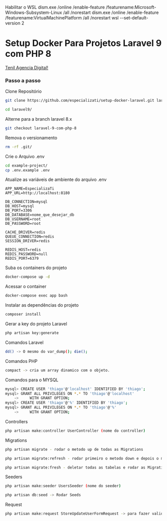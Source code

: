 Habilitar o WSL
    dism.exe /online /enable-feature /featurename:Microsoft-Windows-Subsystem-Linux /all /norestart
    dism.exe /online /enable-feature /featurename:VirtualMachinePlatform /all /norestart
    wsl --set-default-version 2



# Setup Docker Para Projetos Laravel 9 com PHP 8
[Tenil Agencia Digital!](https://tenil.com.br)

### Passo a passo
Clone Repositório
```sh
git clone https://github.com/especializati/setup-docker-laravel.git laravel9
```

```sh
cd laravel9/
```


Alterne para a branch laravel 8.x
```sh
git checkout laravel-9-com-php-8
```


Remova o versionamento
```sh
rm -rf .git/
```


Crie o Arquivo .env
```sh
cd example-project/
cp .env.example .env
```


Atualize as variáveis de ambiente do arquivo .env
```dosini
APP_NAME=EspecializaTi
APP_URL=http://localhost:8180

DB_CONNECTION=mysql
DB_HOST=mysql
DB_PORT=3306
DB_DATABASE=nome_que_desejar_db
DB_USERNAME=root
DB_PASSWORD=root

CACHE_DRIVER=redis
QUEUE_CONNECTION=redis
SESSION_DRIVER=redis

REDIS_HOST=redis
REDIS_PASSWORD=null
REDIS_PORT=6379
```


Suba os containers do projeto
```sh
docker-compose up -d
```


Acessar o container
```sh
docker-compose exec app bash
```


Instalar as dependências do projeto
```sh
composer install
```


Gerar a key do projeto Laravel
```sh
php artisan key:generate
```

Comandos Laravel
```sh
dd() -> O mesmo do var_dump(); die();
```

Comandos PHP
```sh
compact -> cria um array dinamico com o objeto.
```

Comandos para o MYSQL
```sh
mysql> CREATE USER 'thiago'@'localhost' IDENTIFIED BY 'thiago';
mysql> GRANT ALL PRIVILEGES ON *.* TO 'thiago'@'localhost'
    ->     WITH GRANT OPTION;
mysql> CREATE USER 'thiago'@'%' IDENTIFIED BY 'thiago';
mysql> GRANT ALL PRIVILEGES ON *.* TO 'thiago'@'%'
    ->     WITH GRANT OPTION;
```

Controllers
```sh
php artisan make:controller UserController (nome do controller)
```

Migrations
```sh
php artisan migrate - rodar o metodo up de todas as Migrations

php artisan migrate:refresh - rodar primeiro o metodo down e depois o metodo up

php artisan migrate:fresh - deletar todas as tabelas e rodar as Migrations
```

Seeders
```sh
php artisan make:seeder UsersSeeder (nome do seeder)

php artisan db:seed -> Rodar Seeds
```

Request
```sh
php artisan make:request StoreUpdateUserFormRequest -> para fazer validações
```


